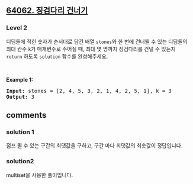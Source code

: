 <h2><a href="https://school.programmers.co.kr/learn/courses/30/lessons/64062">64062. 징검다리 건너기 </a></h2><h3>Level 2</h3>

디딤돌에 적힌 숫자가 순서대로 담긴 배열 `stones`와 한 번에 건너뛸 수 있는 디딤돌의 최대 칸수 `k`가 매개변수로 주어질 때, 최대 몇 명까지 징검다리를 건널 수 있는지 `return` 하도록 `solution` 함수를 완성해주세요.
<p>&nbsp;</p>
<p><strong class="example">Example 1:</strong></p>
<pre><strong>Input:</strong> stones = [2, 4, 5, 3, 2, 1, 4, 2, 5, 1], k = 3
<strong>Output:</strong> 3 </pre>

<h2> comments </h2>
<h3>solution 1 </h3>
<p> 점프 뛸 수 있는 구간의 최댓값을 구하고, 구간 마다 최댓값의 최솟값이 정답입니다.
</p>

<h3> solution2</h3>
multiset을 사용한 풀이입니다.